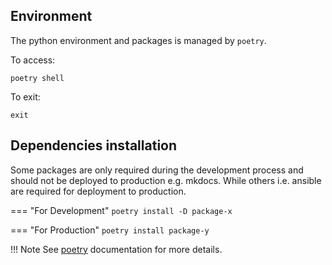 ## Environment

The python environment and packages is managed by `poetry`.

To access:

`poetry shell`

To exit:

`exit`

## Dependencies installation

Some packages are only required during the development process and should not be deployed to production e.g. mkdocs.  While others i.e. ansible are required for deployment to production.

=== "For Development"
    ````
    poetry install -D package-x 
    ````

=== "For Production"
    ````
    poetry install package-y
    ````

!!! Note
    See [poetry](https://python-poetry.org/docs/) documentation for more details.

